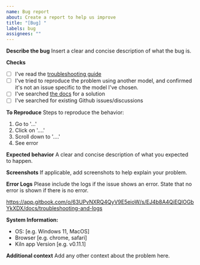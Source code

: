 ```yaml
---
name: Bug report
about: Create a report to help us improve
title: "[Bug] "
labels: bug
assignees: ""
---
```


**Describe the bug**
Insert a clear and concise description of what the bug is.

**Checks**

- [ ] I've read the [troubleshooting guide](https://docs.getkiln.ai/docs/troubleshooting-and-logs)
- [ ] I've tried to reproduce the problem using another model, and confirmed it's not an issue specific to the model I've chosen.
- [ ] I've searched [the docs](https://docs.getkiln.ai) for a solution
- [ ] I've searched for existing Github issues/discussions

**To Reproduce**
Steps to reproduce the behavior:

1. Go to '...'
2. Click on '....'
3. Scroll down to '....'
4. See error

**Expected behavior**
A clear and concise description of what you expected to happen.

**Screenshots**
If applicable, add screenshots to help explain your problem.

**Error Logs**
Please include the logs if the issue shows an error. State that no error is shown if there is no error.

https://app.gitbook.com/o/63UPvNXRQ4QyV9E5eioW/s/EJ4b8A4QiEQlOGbYkXDX/docs/troubleshooting-and-logs

**System Information:**

- OS: [e.g. Windows 11, MacOS]
- Browser [e.g. chrome, safari]
- Kiln app Version [e.g. v0.11.1]

**Additional context**
Add any other context about the problem here.
